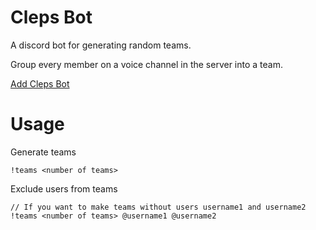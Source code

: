 # Cleps Bot
A discord bot for generating random teams.

Group every member on a voice channel in the server into a team.

[Add Cleps Bot](https://discord.com/api/oauth2/authorize?client_id=759274933476917259&permissions=3072&scope=bot)

# Usage

Generate teams
```
!teams <number of teams>
```

Exclude users from teams
```
// If you want to make teams without users username1 and username2
!teams <number of teams> @username1 @username2
```
